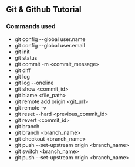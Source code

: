 ## Git & Github Tutorial
### Commands used
- git config --global user.name
- git config --global user.email
- git init
- git status
- git commit -m <commit_message>
- git diff
- git log
- git log --oneline
- git show <commit_id>
- git blame <file_path>
- git remote add origin <git_url>
- git remote -v
- git reset --hard <previous_commit_id>
- git revert <commit_id>
- git branch
- git branch <branch_name>
- git checkout <branch_name>
- git push --set-upstream origin <branch_name>
- git switch <branch_name>
- git push --set-upstream origin <branch_name>
